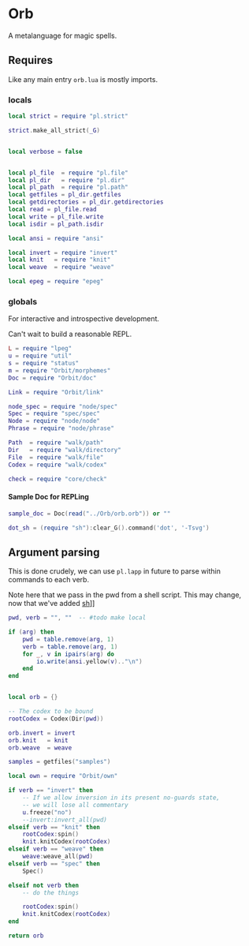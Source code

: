 # Orb

A metalanguage for magic spells.


## Requires

Like any main entry ``orb.lua`` is mostly imports.


### locals

```lua
local strict = require "pl.strict"

strict.make_all_strict(_G)


local verbose = false


local pl_file  = require "pl.file"
local pl_dir   = require "pl.dir"
local pl_path  = require "pl.path"
local getfiles = pl_dir.getfiles
local getdirectories = pl_dir.getdirectories
local read = pl_file.read
local write = pl_file.write
local isdir = pl_path.isdir

local ansi = require "ansi"

local invert = require "invert"
local knit   = require "knit"
local weave  = require "weave"

local epeg = require "epeg"


```
### globals

  For interactive and introspective development.


Can't wait to build a reasonable REPL.

```lua
L = require "lpeg"
u = require "util"
s = require "status"
m = require "Orbit/morphemes"
Doc = require "Orbit/doc"

Link = require "Orbit/link"

node_spec = require "node/spec"
Spec = require "spec/spec"
Node = require "node/node"
Phrase = require "node/phrase"

Path  = require "walk/path"
Dir   = require "walk/directory"
File  = require "walk/file"
Codex = require "walk/codex"

check = require "core/check"
```
#### Sample Doc for REPLing

```lua
sample_doc = Doc(read("../Orb/orb.orb")) or ""

dot_sh = (require "sh"):clear_G().command('dot', '-Tsvg')
```
## Argument parsing

This is done crudely, we can use ``pl.lapp`` in future to parse within
commands to each verb.


Note here that we pass in the pwd from a shell script. This may
change, now that we've added [sh](../lib/sh.lua)]]

```lua
pwd, verb = "", ""  -- #todo make local

if (arg) then
    pwd = table.remove(arg, 1)
    verb = table.remove(arg, 1)
    for _, v in ipairs(arg) do
        io.write(ansi.yellow(v).."\n")
    end
end


local orb = {}

-- The codex to be bound
rootCodex = Codex(Dir(pwd))

orb.invert = invert
orb.knit   = knit
orb.weave  = weave

samples = getfiles("samples")

local own = require "Orbit/own"

if verb == "invert" then
    -- If we allow inversion in its present no-guards state,
    -- we will lose all commentary
    u.freeze("no")
    --invert:invert_all(pwd)
elseif verb == "knit" then
    rootCodex:spin()
    knit.knitCodex(rootCodex)
elseif verb == "weave" then
    weave:weave_all(pwd)
elseif verb == "spec" then
    Spec()

elseif not verb then
    -- do the things

    rootCodex:spin()
    knit.knitCodex(rootCodex)
end

return orb
```
